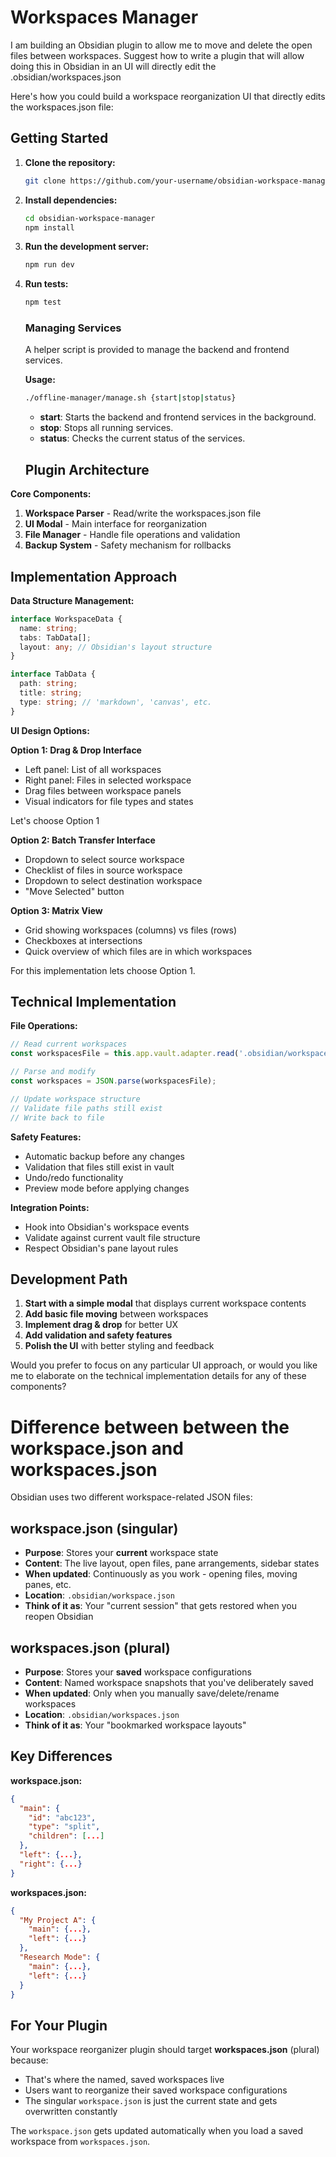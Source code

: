 
# Workspaces Manager

I am building an Obsidian plugin to allow me to move and delete the open files between workspaces. Suggest how to write a plugin that will allow doing this in Obsidian in an UI will directly edit the .obsidian/workspaces.json

Here's how you could build a workspace reorganization UI that directly edits the workspaces.json file:


## Getting Started

1.  **Clone the repository:**
    ```bash
    git clone https://github.com/your-username/obsidian-workspace-manager.git
    ```
2.  **Install dependencies:**
    ```bash
    cd obsidian-workspace-manager
    npm install
    ```
3.  **Run the development server:**
    ```bash
    npm run dev
    ```
4.  **Run tests:**
    ```bash
    npm test
    ```
    
    ### Managing Services
    
    A helper script is provided to manage the backend and frontend services.
    
    **Usage:**
    
    ```bash
    ./offline-manager/manage.sh {start|stop|status}
    ```
    
    -   **start**: Starts the backend and frontend services in the background.
    -   **stop**: Stops all running services.
    -   **status**: Checks the current status of the services.
    
    ## Plugin Architecture

**Core Components:**
1. **Workspace Parser** - Read/write the workspaces.json file
2. **UI Modal** - Main interface for reorganization
3. **File Manager** - Handle file operations and validation
4. **Backup System** - Safety mechanism for rollbacks

## Implementation Approach

**Data Structure Management:**
```typescript
interface WorkspaceData {
  name: string;
  tabs: TabData[];
  layout: any; // Obsidian's layout structure
}

interface TabData {
  path: string;
  title: string;
  type: string; // 'markdown', 'canvas', etc.
}
```

**UI Design Options:**

**Option 1: Drag & Drop Interface**
- Left panel: List of all workspaces
- Right panel: Files in selected workspace
- Drag files between workspace panels
- Visual indicators for file types and states

Let's choose Option 1

**Option 2: Batch Transfer Interface**
- Dropdown to select source workspace
- Checklist of files in source workspace
- Dropdown to select destination workspace
- "Move Selected" button

**Option 3: Matrix View**
- Grid showing workspaces (columns) vs files (rows)
- Checkboxes at intersections
- Quick overview of which files are in which workspaces

For this implementation lets choose Option 1.

## Technical Implementation

**File Operations:**
```typescript
// Read current workspaces
const workspacesFile = this.app.vault.adapter.read('.obsidian/workspaces.json');

// Parse and modify
const workspaces = JSON.parse(workspacesFile);

// Update workspace structure
// Validate file paths still exist
// Write back to file
```

**Safety Features:**
- Automatic backup before any changes
- Validation that files still exist in vault
- Undo/redo functionality
- Preview mode before applying changes

**Integration Points:**
- Hook into Obsidian's workspace events
- Validate against current vault file structure
- Respect Obsidian's pane layout rules

## Development Path

1. **Start with a simple modal** that displays current workspace contents
2. **Add basic file moving** between workspaces
3. **Implement drag & drop** for better UX
4. **Add validation and safety features**
5. **Polish the UI** with better styling and feedback

Would you prefer to focus on any particular UI approach, or would you like me to elaborate on the technical implementation details for any of these components?

# Difference between between the workspace.json and workspaces.json
Obsidian uses two different workspace-related JSON files:

## workspace.json (singular)
- **Purpose**: Stores your **current** workspace state
- **Content**: The live layout, open files, pane arrangements, sidebar states
- **When updated**: Continuously as you work - opening files, moving panes, etc.
- **Location**: `.obsidian/workspace.json`
- **Think of it as**: Your "current session" that gets restored when you reopen Obsidian

## workspaces.json (plural) 
- **Purpose**: Stores your **saved** workspace configurations
- **Content**: Named workspace snapshots that you've deliberately saved
- **When updated**: Only when you manually save/delete/rename workspaces
- **Location**: `.obsidian/workspaces.json`
- **Think of it as**: Your "bookmarked workspace layouts"

## Key Differences

**workspace.json:**
```json
{
  "main": {
    "id": "abc123",
    "type": "split",
    "children": [...]
  },
  "left": {...},
  "right": {...}
}
```

**workspaces.json:**
```json
{
  "My Project A": {
    "main": {...},
    "left": {...}
  },
  "Research Mode": {
    "main": {...},
    "left": {...}
  }
}
```

## For Your Plugin

Your workspace reorganizer plugin should target **workspaces.json** (plural) because:
- That's where the named, saved workspaces live
- Users want to reorganize their saved workspace configurations
- The singular `workspace.json` is just the current state and gets overwritten constantly

The `workspace.json` gets updated automatically when you load a saved workspace from `workspaces.json`.
